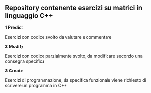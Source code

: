 ## Repository contenente esercizi su matrici in linguaggio C++

**1 Predict** 

Esercizi con codice svolto da valutare e commentare

**2 Modify**

Esercizi con codice parzialmente svolto, da modificare secondo una consegna specifica

**3 Create**

Esercizi di programmazione, da specifica funzionale viene richiesto di scrivere un programma in C++
